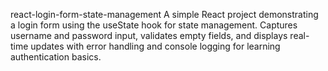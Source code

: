 react-login-form-state-management
A simple React project demonstrating a login form using the useState hook for state management. Captures username and password input, validates empty fields, and displays real-time updates with error handling and console logging for learning authentication basics.
